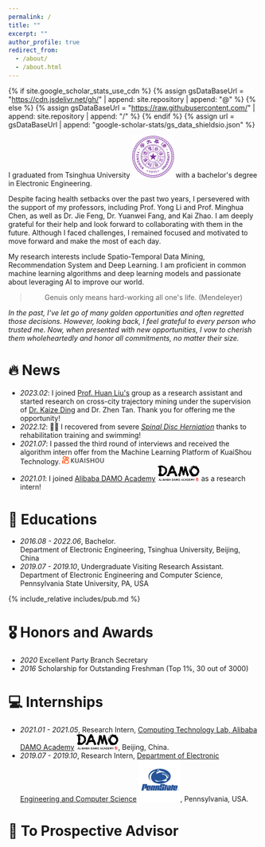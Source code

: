 ```yaml
---
permalink: /
title: ""
excerpt: ""
author_profile: true
redirect_from: 
  - /about/
  - /about.html
---
```


{% if site.google_scholar_stats_use_cdn %}
{% assign gsDataBaseUrl = "https://cdn.jsdelivr.net/gh/" | append: site.repository | append: "@" %}
{% else %}
{% assign gsDataBaseUrl = "https://raw.githubusercontent.com/" | append: site.repository | append: "/" %}
{% endif %}
{% assign url = gsDataBaseUrl | append: "google-scholar-stats/gs_data_shieldsio.json" %}

<span class='anchor' id='about-me'></span>

I graduated from Tsinghua University <img src='./images/Tsinghua_University_Logo.svg' style='width: 6em;'> with a bachelor's degree in Electronic Engineering.

Despite facing health setbacks over the past two years, I persevered with the support of my professors, including Prof. Yong Li and Prof. Minghua Chen, as well as Dr. Jie Feng, Dr. Yuanwei Fang, and Kai Zhao. I am deeply grateful for their help and look forward to collaborating with them in the future. Although I faced challenges, I remained focused and motivated to move forward and make the most of each day.

My research interests include Spatio-Temporal Data Mining, Recommendation System and Deep Learning. I am proficient in common machine learning algorithms and deep learning models and passionate about leveraging AI to improve our world.

<blockquote class="blockquote-center"><center>Genuis only means hard-working all one's life. (Mendeleyer)</center></blockquote>

_In the past, I've let go of many golden opportunities and often regretted those decisions. However, looking back, I feel grateful to every person who trusted me. Now, when presented with new opportunities, I vow to cherish them wholeheartedly and honor all commitments, no matter their size._

# 🔥 News

- *2023.02*: I joined [Prof. Huan Liu's][N2] group as a research assistant and started research on cross-city trajectory mining under the supervision of [Dr. Kaize Ding][N3] and Dr. Zhen Tan. Thank you for offering me the opportunity!
- *2022.12*: 🎉🎉 I recovered from severe [*Spinal Disc Herniation*][N1] thanks to rehabilitation training and swimming!
- *2021.07*: I passed the third round of interviews and received the algorithm intern offer from the Machine Learning Platform of KuaiShou Technology. <img src='./images/Kuaishou_logo.png' style='width: 6em;'>
- *2021.01*: I joined [Alibaba DAMO Academy][I1] <img src='./images/Damo.svg' style='width: 6em;'> as a research intern!

# 📖 Educations

- *2016.08 - 2022.06*, Bachelor.<br>
   Department of Electronic Engineering, Tsinghua University, Beijing, China
- *2019.07 - 2019.10*, Undergraduate Visiting Research Assistant.<br>
   Department of Electronic Engineering and Computer Science, Pennsylvania State University, PA, USA

{% include_relative includes/pub.md %}

# 🎖 Honors and Awards

- *2020* Excellent Party Branch Secretary
- *2016* Scholarship for Outstanding Freshman (Top 1%, 30 out of 3000)

# 💻 Internships

- *2021.01 - 2021.05*, Research Intern, [Computing Technology Lab, Alibaba DAMO Academy][I1] <img src='./images/Damo.svg' style='width: 6em;'>, Beijing, China.
- *2019.07 - 2019.10*, Research Intern, [Department of Electronic Engineering and Computer Science][I2] <img src='./images/penn-state-lions-3.svg' style='width: 6em;'>, Pennsylvania, USA.

# 💬 To Prospective Advisor




[N3]: https://www.public.asu.edu/~kding9/
[N2]: https://www.public.asu.edu/~huanliu/index.html
[N1]: https://en.wikipedia.org/wiki/Spinal_disc_herniation
[I1]: https://damo.alibaba.com/labs/computing-technology
[I2]: https://www.eecs.psu.edu/
